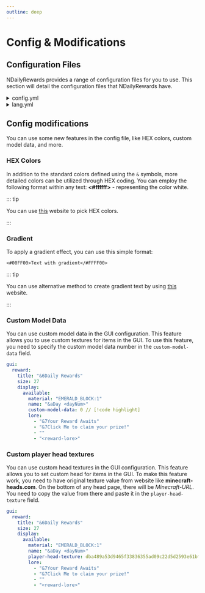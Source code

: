 ```yaml
---
outline: deep
---
```


# Config & Modifications
## Configuration Files
NDailyRewards provides a range of configuration files for you to use. This section will detail the configuration files that NDailyRewards have.

<details>
<summary>config.yml</summary>

```yaml
# ███╗░░██╗██████╗░░█████╗░██╗██╗░░░░░██╗░░░██╗██████╗░███████╗░██╗░░░░░░░██╗░█████╗░██████╗░██████╗░░██████╗
# ████╗░██║██╔══██╗██╔══██╗██║██║░░░░░╚██╗░██╔╝██╔══██╗██╔════╝░██║░░██╗░░██║██╔══██╗██╔══██╗██╔══██╗██╔════╝
# ██╔██╗██║██║░░██║███████║██║██║░░░░░░╚████╔╝░██████╔╝█████╗░░░╚██╗████╗██╔╝███████║██████╔╝██║░░██║╚█████╗░
# ██║╚████║██║░░██║██╔══██║██║██║░░░░░░░╚██╔╝░░██╔══██╗██╔══╝░░░░████╔═████║░██╔══██║██╔══██╗██║░░██║░╚═══██╗
# ██║░╚███║██████╔╝██║░░██║██║███████╗░░░██║░░░██║░░██║███████╗░░╚██╔╝░╚██╔╝░██║░░██║██║░░██║██████╔╝██████╔╝
# ╚═╝░░╚══╝╚═════╝░╚═╝░░╚═╝╚═╝╚══════╝░░░╚═╝░░░╚═╝░░╚═╝╚══════╝░░░╚═╝░░░╚═╝░░╚═╝░░╚═╝╚═╝░░╚═╝╚═════╝░╚═════╝░

# Discord server: https://discord.gg/p7cxhw7E2M
# Modrinth: https://modrinth.com/plugin/ndailyrewards

# General settings
check-updates: true

# Database configuration
database:
  # Select here the database you want to use
  # The following databases are supported:
  #  - sqlite - (default) stores all data in a local file
  #  - mysql - allows using a remote database
  type: sqlite

  # SQLite configuration
  sqlite:
    file: "ndailyrewards.db"
  # MySQL configuration
  mysql:
    jdbc: "jdbc:mysql://localhost:3306/ndailyrewards"
    username: "root"
    password: "password"

# Player events
events:
  # Whether a reward should automatically claim when a player joins (if available)
  auto-claim-reward: false
  # When player joins the server, should plugin open the reward GUI?
  open-gui-when-available: false
  # When player joins the server, should plugin notify player about available rewards?
  notify-when-available: true

# Rewards configuration
rewards:
  # When a player reaches the day limit, should it reset to the first day?
  reset-when-all-claimed: true
  # Specify how many days the player has to wait to claim the reward again (in hours)
  cooldown: 24
  # Should next day unlock after midnight?
  unlock-after-midnight: false
  # Available actions:
  # [console] - entered statement will be executed from console
  # [player] - statement performed as player command execution
  # [message] - messages the player with specified text
  # [actionbar] - shows the text in actionbar for the player
  # [title] - sends primary title with entered text
  # [subtitle] - sends secondary title with entered text
  # [sound] - plays specified sound for the player (sound:volume:pitch)
  # You can also use PlaceholderAPI placeholders (requires PlaceholderAPI plugin)
  # Note: First slot in inventory is 0, not 1
  days:
    '1':
      position: 10
      lore:
        - "&7&lRewards:"
        - "&6- &e1x &6Diamond"
      rewards:
        - "[console] give <player> diamond 1"
        - "[message] &6You have claimed your reward!"
        - "[sound] ENTITY_EXPERIENCE_ORB_PICKUP:1:1"
    '2':
      position: 11
      lore:
        - "&7&lRewards:"
        - "&6- &e2x &6Diamond"
      rewards:
        - "[console] give <player> diamond 2"
        - "[message] &6You have claimed your reward!"
        - "[sound] ENTITY_EXPERIENCE_ORB_PICKUP:1:1"
    '3':
      position: 12
      lore:
        - "&7&lRewards:"
        - "&6- &e3x &6Diamond"
      rewards:
        - "[console] give <player> diamond 3"
        - "[message] &6You have claimed your reward!"
        - "[sound] ENTITY_EXPERIENCE_ORB_PICKUP:1:1"
    '4':
      position: 13
      lore:
        - "&7&lRewards:"
        - "&6- &e4x &6Diamond"
      rewards:
        - "[console] give <player> diamond 4"
        - "[message] &6You have claimed your reward!"
        - "[sound] ENTITY_EXPERIENCE_ORB_PICKUP:1:1"
    '5':
      position: 14
      lore:
        - "&7&lRewards:"
        - "&6- &e5x &6Diamond"
      rewards:
        - "[console] give <player> diamond 5"
        - "[message] &6You have claimed your reward!"
        - "[sound] ENTITY_EXPERIENCE_ORB_PICKUP:1:1"
    '6':
      position: 15
      lore:
        - "&7&lRewards:"
        - "&6- &e6x &6Diamond"
      rewards:
        - "[console] give <player> diamond 6"
        - "[message] &6You have claimed your reward!"
        - "[sound] ENTITY_EXPERIENCE_ORB_PICKUP:1:1"
    '7':
      position: 16
      lore:
        - "&7&lRewards:"
        - "&6- &e7x &6Diamond"
      rewards:
        - "[console] give <player> diamond 7"
        - "[message] &6You have claimed your reward!"
        - "[sound] ENTITY_EXPERIENCE_ORB_PICKUP:1:1"

gui:
  reward:
    title: "&6Daily Rewards"
    size: 27
    display:
      available:
        material: "EMERALD_BLOCK:1"
        name: "&aDay <dayNum>"
        custom-model-data: 0
        lore:
          - "&7Your Reward Awaits"
          - "&7Click Me to claim your prize!"
          - ""
          - "<reward-lore>"
      claimed:
        material: "COAL_BLOCK:1"
        name: "&aDay <dayNum>"
        custom-model-data: 0
        lore:
          - "&7You have claimed this reward"
          - ""
          - "<reward-lore>"
      next:
        material: "COAL_BLOCK:1"
        name: "&aDay <dayNum>"
        custom-model-data: 0
        lore:
          - "&7Your Reward Will Be Here Soon"
          - "&7Wait <time-left>"
          - ""
          - "<reward-lore>"
      unavailable:
        material: "BARRIER:1"
        name: "&aDay <dayNum>"
        custom-model-data: 0
        lore:
          - "&7You have not reached this day yet"
          - ""
          - "<reward-lore>"

    other:
      filler:
        enable: true
        material: "GRAY_STAINED_GLASS_PANE:1"
        name: "&7"
        lore: []

sound:
  open:
    enabled: true
    type: "BLOCK_BARREL_OPEN:1:1"
```

</details>

<details>
<summary>lang.yml</summary>

```yaml
#  -------------------------------------
# |    NDailyRewards Messages Config    |
#  -------------------------------------
# You can change all messages in this file, but don't change the keys
# NDailyRewards supports HEX colors, and you can combine it with default Minecraft colors codes

prefix: "&6[&eNDailyRewards&6] &7"
no-permission: "&cYou don't have permission to do that!"
not-player: "&cYou must be a player to do that!"
player-not-found: "&cPlayer not found!"
invalid-syntax: "&cInvalid syntax! Use &f/reward help &cto see available commands"

commands:
  help:
    - "&6List of available commands:"
    - "&f/reward &7- Opens rewards menu"
    - "&f/reward claim &7- Claim latest reward without opening the menu"
    - "&f/reward help &7- Show this message"
    - "&f/reward reload &7- Reloads plugin"
    - "&f/reward setday <player> <day> &7- Set player's day"
    - "&f/reward version &7- Show plugin version"
  reload: "&aPlugin reloaded!"
  setday: "&aSet &e<player> &6current day to &e<day>"

events:
  notify-when-available: "&6You have available rewards! Use &f/reward &6to open the menu"

claim:
  already-claimed: "&cYou have already claimed this reward"
  available-soon: "&cThis reward will be available soon"
  not-available: "&cYou can't claim this reward yet"
```

</details>

## Config modifications
You can use some new features in the config file, like HEX colors, custom model data, and more.

### HEX Colors
In addition to the standard colors defined using the `&` symbols, more detailed colors can be utilized through HEX coding. You can employ the following format within any text: **<#ffffff>** - representing the color white.

::: tip

You can use [this](https://colorpicker.me) website to pick HEX colors.

:::

### Gradient
To apply a gradient effect, you can use this simple format: 

`<#00FF00>Text with gradient</#FFFF00>`

::: tip

You can use alternative method to create gradient text by using [this](https://www.birdflop.com/resources/rgb/) website.

:::

### Custom Model Data
You can use custom model data in the GUI configuration. This feature allows you to use custom textures for items in the GUI. To use this feature, you need to specify the custom model data number in the `custom-model-data` field. 

```yaml
gui:
  reward:
    title: "&6Daily Rewards"
    size: 27
    display:
      available:
        material: "EMERALD_BLOCK:1"
        name: "&aDay <dayNum>"
        custom-model-data: 0 // [!code highlight]
        lore:
          - "&7Your Reward Awaits"
          - "&7Click Me to claim your prize!"
          - ""
          - "<reward-lore>"
```

### Custom player head textures
You can use custom head textures in the GUI configuration. This feature allows you to set custom head for items in the GUI. To make this feature work, you need to have original texture value from website like **minecraft-heads.com**. On the bottom of any head page, there will be *Minecraft-URL*. You need to copy the value from there and paste it in the `player-head-texture` field.

```yaml
gui:
  reward:
    title: "&6Daily Rewards"
    size: 27
    display:
      available:
        material: "EMERALD_BLOCK:1"
        name: "&aDay <dayNum>"
        player-head-texture: dba489a53d9465f33836355ad09c22d5d2593e61bfab45fc19062a751c4005a2 // [!code highlight]
        lore:
          - "&7Your Reward Awaits"
          - "&7Click Me to claim your prize!"
          - ""
          - "<reward-lore>"
```